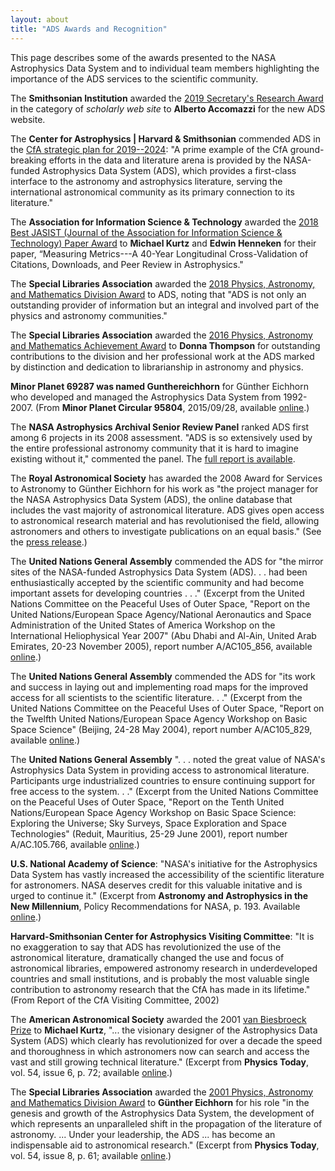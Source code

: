```yaml
---
layout: about
title: "ADS Awards and Recognition"
---
```


This page describes some of the awards presented to the NASA Astrophysics Data System and to individual team members highlighting the importance of the ADS services to the scientific community.

The **Smithsonian Institution** awarded the [2019 Secretary's Research Award](https://pweb.cfa.harvard.edu/news/dr-alberto-accomazzi-awarded-sis-2019-secretary-research-prize) in the category of *scholarly web site* to **Alberto Accomazzi** for the new ADS website.

The **Center for Astrophysics \| Harvard & Smithsonian** commended ADS in the [CfA strategic plan for 2019--2024](https://www.cfa.harvard.edu/do/comms/CfA_Strategic_Plan_2019-2024.pdf): "A prime example of the CfA ground-breaking efforts in the data and literature arena is provided by the NASA-funded Astrophysics Data System (ADS), which provides a first-class interface to the astronomy and astrophysics literature, serving the international astronomical community as its primary connection to its literature."

The **Association for Information Science & Technology** awarded the [2018 Best JASIST (Journal of the Association for Information Science & Technology) Paper Award](https://www.asist.org/news/kurtz-henneken-win-best-jasist-paper-award/) to  **Michael Kurtz** and **Edwin Henneken** for their paper, “Measuring Metrics---A 40-Year Longitudinal Cross-Validation of Citations, Downloads, and Peer Review in Astrophysics."

The **Special Libraries Association** awarded the [2018 Physics, Astronomy, and Mathematics Division Award](http://pam.sla1.org/report-of-the-awards-presentation/) to ADS, noting that "ADS is not only an outstanding provider of information but an integral and involved part of the physics and astronomy communities."

The **Special Libraries Association** awarded the [2016 Physics, Astronomy and Mathematics Achievement Award](http://pam.sla1.org/2016-pam-awards/) to **Donna Thompson** for outstanding contributions to the division and her professional work at the ADS marked by distinction and dedication to librarianship in astronomy and physics. 

**Minor Planet 69287 was named Gunthereichhorn** for G&uuml;nther Eichhorn who developed and managed the Astrophysics Data System from 1992-2007. (From **Minor Planet Circular 95804**, 2015/09/28, available [online](https://minorplanetcenter.net/iau/ECS/MPCArchive/2015/MPC_20150928.pdf).) 

The **NASA Astrophysics Archival Senior Review Panel** ranked ADS first among 6 projects in its 2008 assessment. "ADS is so extensively used by the entire professional astronomy community that it is hard to imagine existing without it," commented the panel. The [full report is available](https://smd-prod.s3.amazonaws.com/science-red/s3fs-public/atoms/files/ApArchSR-2008_final.pdf).

The **Royal Astronomical Society** has awarded the 2008 Award for Services to Astronomy to G&uuml;nther Eichhorn for his work as "the project manager for the NASA Astrophysics Data System (ADS), the online database that includes the vast majority of astronomical literature. ADS gives open access to astronomical research material and has revolutionised the field, allowing astronomers and others to investigate publications on an equal basis." (See the [press release](http://www.ras.org.uk/news-and-press/news-archive/204-news2008/1384).) 

The **United Nations General Assembly** commended the ADS for "the mirror sites of the NASA-funded Astrophysics Data System (ADS). . . had been enthusiastically accepted by the scientific community and had become important assets for developing countries . . ." (Excerpt from the United Nations Committee on the Peaceful Uses of Outer Space, "Report on the United Nations/European Space Agency/National Aeronautics and Space Administration of the United States of America Workshop on the International Heliophysical Year 2007" (Abu Dhabi and Al-Ain, United Arab Emirates, 20-23 November 2005), report number A/AC105_856, available [online](http://www.unoosa.org/pdf/reports/ac105/AC105_856E.pdf).) 

The **United Nations General Assembly** commended the ADS for "its work and success in laying out and implementing road maps for the improved access for all scientists to the scientific literature. . ." (Excerpt from the United Nations Committee on the Peaceful Uses of Outer Space, "Report on the Twelfth United Nations/European Space Agency Workshop on Basic Space Science" (Beijing, 24-28 May 2004), report number A/AC105_829, available [online](http://www.unoosa.org/pdf/reports/ac105/AC105_829E.pdf).) 

The **United Nations General Assembly** ". . . noted the great value of NASA's Astrophysics Data System in providing access to astronomical literature. Participants urge industrialized countries to ensure continuing support for free access to the system. . ." (Excerpt from the United Nations Committee on the Peaceful Uses of Outer Space, "Report on the Tenth United Nations/European Space Agency Workshop on Basic Space Science: Exploring the Universe; Sky Surveys, Space Exploration and Space Technologies" (Reduit, Mauritius, 25-29 June 2001), report number A/AC.105.766, available [online](http://www.unoosa.org/pdf/reports/ac105/AC105_766E.pdf).) 

**U.S. National Academy of Science**: "NASA's initiative for the Astrophysics Data System has vastly increased the accessibility of the scientific literature for astronomers. NASA deserves credit for this valuable initative and is urged to continue it." (Excerpt from **Astronomy and Astrophysics in the New Millennium**, Policy Recommendations for NASA, p. 193. Available [online](http://books.nap.edu/books/0309070317/html/193.html).) 

**Harvard-Smithsonian Center for Astrophysics Visiting Committee**: "It is no exaggeration to say that ADS has revolutionized the use of the astronomical literature, dramatically changed the use and focus of astronomical libraries, empowered astronomy research in underdeveloped countries and small institutions, and is probably the most valuable single contribution to astronomy research that the CfA has made in its lifetime." (From Report of the CfA Visiting Committee, 2002) 

The **American Astronomical Society** awarded the 2001 [van Biesbroeck Prize](https://aas.org/grants-and-prizes/george-van-biesbroeck-prize) to **Michael Kurtz**, "... the visionary designer of the Astrophysics Data System (ADS) which clearly has revolutionized for over a decade the speed and thoroughness in which astronomers now can search and access the vast and still growing technical literature." (Excerpt from **Physics Today**, vol. 54, issue 6, p. 72; available [online](http://physicstoday.scitation.org/doi/10.1063/1.1387600).) 

The **Special Libraries Association** awarded the [2001 Physics, Astronomy and Mathematics Division Award](http://pam.sla.org/manual/awards/division-winners-list/) to **G&uuml;nther Eichhorn** for his role "in the genesis and growth of the Astrophysics Data System, the development of which represents an unparalleled shift in the propagation of the literature of astronomy. ... Under your leadership, the ADS ... has become an indispensable aid to astronomical research." (Excerpt from **Physics Today**, vol. 54, issue 8, p. 61; available [online](http://physicstoday.scitation.org/doi/10.1063/1.2405666).)


